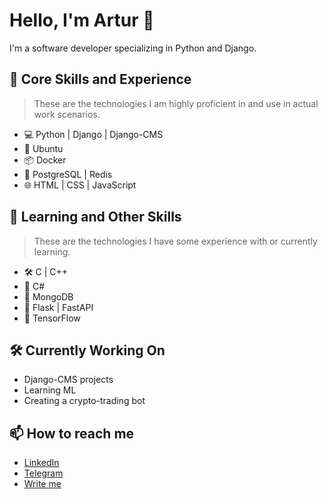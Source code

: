 # Hello, I'm Artur 👋
I'm a software developer specializing in Python and Django.

## 👯 Core Skills and Experience 
> These are the technologies I am highly proficient in and use in actual work scenarios.

- 💻 Python | Django | Django-CMS
- 🐧 Ubuntu
- 📦 Docker
- 💾 PostgreSQL | Redis
- 🌐 HTML | CSS | JavaScript

## 🌱 Learning and Other Skills
> These are the technologies I have some experience with or currently learning.

- 🛠️ C | C++
- 🤖 C#
- 🍃 MongoDB
- 🐍 Flask | FastAPI
- 🦾 TensorFlow

## 🛠️ Currently Working On
- Django-CMS projects
- Learning ML
- Creating a crypto-trading bot

## 📫 How to reach me
- [LinkedIn](https://www.linkedin.com/in/artur-romanchenko-35636826b/)
- [Telegram](https://t.me/nayti_mayonez)
- [Write me](mailto:RomanchenkoAS@yandex.ru)
